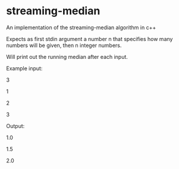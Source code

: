 # streaming-median
 An implementation of the streaming-median algorithm in c++

Expects as first stdin argument a number n that specifies how many numbers will be given,
then n integer numbers. 

Will print out the running median after each input.

Example input:

3 

1

2

3

Output:

1.0

1.5

2.0
